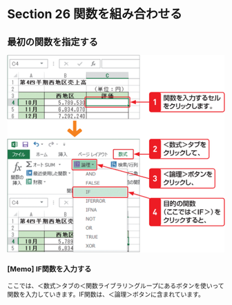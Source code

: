 # Section 26 関数を組み合わせる

## 最初の関数を指定する

![](001.png)

### [Memo] IF関数を入力する

ここでは、＜数式＞タブの＜関数ライブラリ＞グループにあるボタンを使いって関数を入力していきます。IF関数は、＜論理＞ボタンに含まれています。
